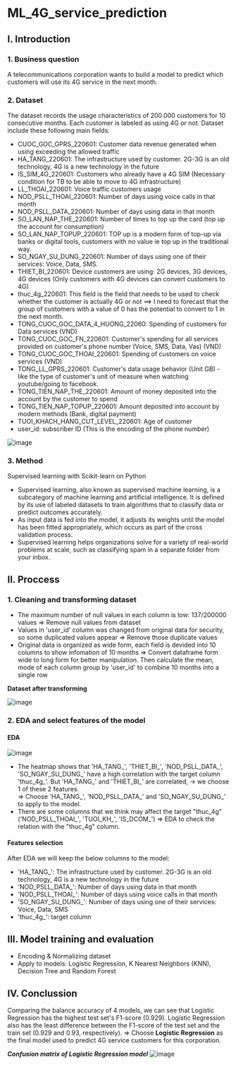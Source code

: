 # ML_4G_service_prediction

 
## I. Introduction  
  
### 1. Business question

A telecommunications corporation wants to build a model to predict which customers will use its 4G service in the next month.

### 2. Dataset

The dataset records the usage characteristics of 200.000 customers for 10 consecutive months. Each customer is labeled as using 4G or not.
Dataset include these following main fields:
- CUOC_GOC_GPRS_220601: Customer data revenue generated when using exceeding the allowed traffic
- HA_TANG_220601: The infrastructure used by customer. 2G-3G is an old technology, 4G is a new technology in the future
- IS_SIM_4G_220601: Customers who already have a 4G SIM (Necessary condition for TB to be able to move to 4G infrastructure)
- LL_THOAI_220601: Voice traffic customers usage
- NOD_PSLL_THOAI_220601: Number of days using voice calls in that month
- NOD_PSLL_DATA_220601: Number of days using data in that month
- SO_LAN_NAP_THE_220601: Number of times to top up the card (top up the account for consumption)
- SO_LAN_NAP_TOPUP_220601: TOP up is a modern form of top-up via banks or digital tools, customers with no value ie top up in the traditional way.
- SO_NGAY_SU_DUNG_220601: Number of days using one of their services: Voice, Data, SMS.
- THIET_BI_220601: Device customers are using: 2G devices, 3G devices, 4G devices (Only customers with 4G devices can convert customers to 4G)
- thuc_4g_220601: This field is the field that needs to be used to check whether the customer is actually 4G or not ==> I need to forecast that the group of customers with a value of 0 has the potential to convert to 1 in the next month.
- TONG_CUOC_GOC_DATA_4_HUONG_22060: Spending of customers for Data services (VND)
- TONG_CUOC_GOC_FN_220601: Customer's spending for all services provided on customer's phone number (Voice, SMS, Data, Vas) (VND)
- TONG_CUOC_GOC_THOAI_220601: Spending of customers on voice services (VND)
- TONG_LL_GPRS_220601: Customer's data usage behavior (Unit GB) - like the type of customer's unit of measure when watching youtube/going to facebook.
- TONG_TIEN_NAP_THE_220601: Amount of money deposited into the account by the customer to spend
- TONG_TIEN_NAP_TOPUP_220601: Amount deposited into account by modern methods (Bank, digital payment)
- TUOI_KHACH_HANG_CUT_LEVEL_220601: Age of customer
- user_id: subscriber ID (This is the encoding of the phone number)

![image](https://github.com/thuhuongphan11/Python_Cohort_Analysis/assets/141643891/1789ee39-277f-42bb-9fe3-0cb16784541c)

### 3. Method
Supervised learning with Scikit-learn on Python
- Supervised learning, also known as supervised machine learning, is a subcategory of machine learning and artificial intelligence. It is defined by its use of labeled datasets to train algorithms that to classify data or predict outcomes accurately.
- As input data is fed into the model, it adjusts its weights until the model has been fitted appropriately, which occurs as part of the cross validation process.
- Supervised learning helps organizations solve for a variety of real-world problems at scale, such as classifying spam in a separate folder from your inbox.

## II. Proccess
### 1. Cleaning and transforming dataset
- The maximum number of null values in each column is low: 137/200000 values => Remove null values from dataset
- Values in 'user_id' column was changed from original data for security, so some duplicated values appear => Remove those duplicate values
- Original data is organized as wide form, each field is devided into 10 columns to show infomation of 10 months => Convert dataframe form wide to long form for better manipulation. Then calculate the mean, mode of each column group by 'user_id' to combine 10 months into a single row

**Dataset after transforming**

![image](https://github.com/thuhuongphan11/Python_Cohort_Analysis/assets/141643891/7f001184-3913-4d25-8898-5ad6ff100b40)
### 2. EDA and select features of the model
#### EDA
![image](https://github.com/thuhuongphan11/Python_Cohort_Analysis/assets/141643891/11ea5be8-1ba8-4c81-8922-de397a98db39)

- The heatmap shows that 'HA_TANG_', 'THIET_BI_', 'NOD_PSLL_DATA_', 'SO_NGAY_SU_DUNG_' have a high correlation with the target column 'thuc_4g_'. But 'HA_TANG_' and 'THIET_BI_' are correlated, -> we choose 1 of these 2 features.   
  => Choose 'HA_TANG_', 'NOD_PSLL_DATA_' and 'SO_NGAY_SU_DUNG_' to apply to the model.
- There are some columns that we think may affect the target "thuc_4g" ('NOD_PSLL_THOAI_', 'TUOI_KH_', 'IS_DCOM_') => EDA to check the relation with the "thuc_4g" column.
#### Features selection
After EDA we will keep the below columns to the model:
- 'HA_TANG_': The infrastructure used by customer. 2G-3G is an old technology, 4G is a new technology in the future
- 'NOD_PSLL_DATA_': Number of days using data in that month
- 'NOD_PSLL_THOAI_': Number of days using voice calls in that month
- 'SO_NGAY_SU_DUNG_': Number of days using one of their services: Voice, Data, SMS
- 'thuc_4g_': target column
## III. Model training and evaluation
- Encoding & Normalizing dataset
- Apply to models: Logistic Regression, K Nearest Neighbors (KNN), Decision Tree and Random Forest

## IV. Conclussion
Comparing the balance accuracy of 4 models, we can see that Logistic Regression has the highest test set's F1-score (0.929). Logistic Regression also has the least difference between the F1-score of the test set and the train set (0.929 and 0.93, respectively).
=> Choose **Logistic Regression** as the final model used to predict 4G service customers for this corporation.

***Confusion matrix of Logistic Regression model***
![image](https://github.com/thuhuongphan11/Python_Cohort_Analysis/assets/141643891/de737434-9ba1-4bc2-8bb2-f62028c9f1a2)
